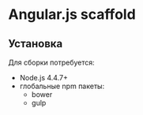 # Angular.js scaffold

## Установка

Для сборки потребуется:

* Node.js 4.4.7+
* глобальные npm пакеты:
  - bower
  - gulp

